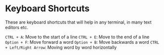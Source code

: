 # Keyboard Shortcuts

These are keyboard shortcuts that will help in any terminal, in many text editors etc.

`CTRL + A`: Move to the start of a line
`CTRL + E`: Move to the end of a line
`Option + F`: Move forward a word
`Option + B`: Move backwards a word
`CTRL + Left/Right Arrow`: Moving word by word horizontally

